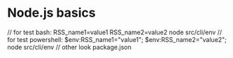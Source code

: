 # Node.js basics

// for test bash: RSS_name1=value1 RSS_name2=value2 node src/cli/env
// for test powershell: $env:RSS_name1="value1"; $env:RSS_name2="value2"; node src/cli/env
// other look package.json